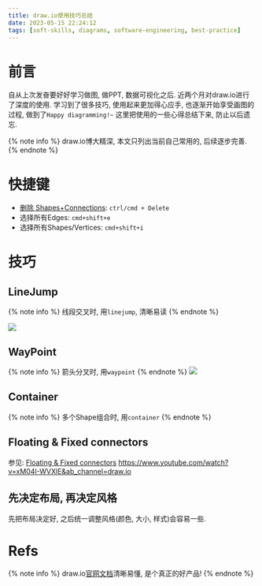 ```yaml
---
title: draw.io使用技巧总结
date: 2023-05-15 22:24:12
tags: [soft-skills, diagrams, software-engineering, best-practice]
---
```

# 前言
自从上次发奋要好好学习做图, 做PPT, 数据可视化之后. 近两个月对draw.io进行了深度的使用.
学习到了很多技巧, 使用起来更加得心应手, 也逐渐开始享受画图的过程, 做到了`Happy diagramming!~`
这里把使用的一些心得总结下来, 防止以后遗忘.

{% note info %}
draw.io博大精深, 本文只列出当前自己常用的, 后续逐步完善.
{% endnote %}

# 快捷键
- [删除 Shapes+Connections](https://www.drawio.com/doc/faq/shapes-delete-connections): `ctrl/cmd + Delete`
- 选择所有Edges: `cmd+shift+e`
- 选择所有Shapes/Vertices: `cmd+shift+i`

# 技巧
## LineJump
{% note info %}
线段交叉时, 用`linejump`, 清晰易读
{% endnote %}

![](https://davywalker-bucket.oss-cn-shanghai.aliyuncs.com/img/202305152320352.png)


## WayPoint
{% note info %}
箭头分叉时, 用`waypoint`
{% endnote %}
![](https://davywalker-bucket.oss-cn-shanghai.aliyuncs.com/img/202305152325340.png)


## Container
{% note info %}
多个Shape组合时, 用`container`
{% endnote %}


## Floating & Fixed connectors
参见: [Floating & Fixed connectors](https://www.drawio.com/blog/connectors)
https://www.youtube.com/watch?v=xM04I-WVXlE&ab_channel=draw.io

## 先决定布局, 再决定风格
先把布局决定好, 之后统一调整风格(颜色, 大小, 样式)会容易一些.

# Refs
{% note info %}
draw.io[官网文档](https://drawio-app.com/blog/)清晰易懂, 是个真正的好产品!
{% endnote %}

